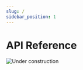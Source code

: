 ```yaml
---
slug: /
sidebar_position: 1
---
```


# API Reference

![Under construction](http://rongoodlife.co.il/wp-content/uploads/2017/03/website-under-construction-1.jpg)

<!-- Find overviews, how-to guides, SDK examples and reference and more

| Overview   |      General concepts      |  The Test Manager |
|:-:|:-:|:-:|
| ![Overview](../static/img/spaceship.png) |  ![General concepts](../static/img/lightbulb.png) | ![The Test Manager](../static/img/testmanager.png) |
| Learn how Eyes implements visual<br />UI testing, how it impact your code and how you view the results. |   Learn about some basic Eyes tools and concepts in this section.   |  The Test manager is the GUI that<br />enables you to view your visual UI test<br />results and manage your baselines, branches and other meta-data.  |

|  SDK API reference guide  |  Integrations  |  Admin  |
|:-:|:-:|:-:|
| ![SDK API reference guide](../static/img/sdk-api.png) | ![Integrations](../static/img/integration.png) | ![Admin](../static/img/administration.png) |
|  See which SDKs are available,<br />choose your SDK and see the detailed API definition, and lots of articles<br />to help you code your visual test effectively.  |  Integrating Eyes with 3rd party platforms.  |  The Admin panel provides account<br />administrators with tools to perform account, team and user administration<br />and management tasks.  | -->